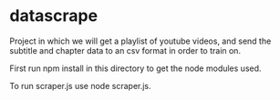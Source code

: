 # datascrape

Project in which we will get a playlist of youtube videos, and send the subtitle and chapter data to an csv format in order to train on.

First run npm install in this directory to get the node modules used.

To run scraper.js use node scraper.js. 
